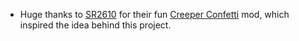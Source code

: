 + Huge thanks to [SR2610](https://www.curseforge.com/members/sr2610) for their fun [Creeper Confetti](https://www.curseforge.com/minecraft/mc-mods/creeper-confetti) mod, which inspired the idea behind this project.  
